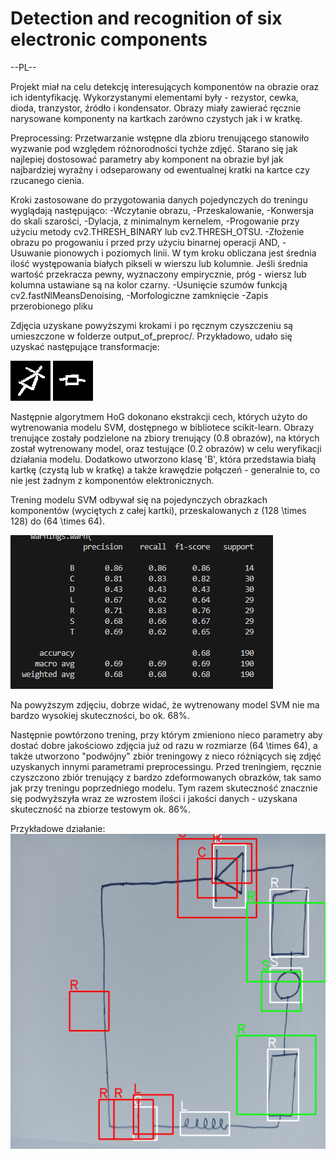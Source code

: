# Detection and recognition of six electronic components

--PL-- 

Projekt miał na celu detekcję interesujących komponentów na obrazie oraz ich identyfikację. Wykorzystanymi elementami były - rezystor, cewka, dioda, tranzystor, źródło i kondensator. 
Obrazy miały zawierać ręcznie narysowane komponenty na kartkach zarówno czystych jak i w kratkę.


Preprocessing:
Przetwarzanie wstępne dla zbioru trenującego stanowiło wyzwanie pod względem różnorodności tychże zdjęć. Starano się jak najlepiej dostosować parametry aby komponent na obrazie był jak najbardziej wyraźny i odseparowany od ewentualnej kratki na kartce czy rzucanego cienia.

Kroki zastosowane do przygotowania danych pojedynczych do treningu wyglądają następująco:
-Wczytanie obrazu,
-Przeskalowanie,
-Konwersja do skali szarości,
-Dylacja, z minimalnym kernelem,
-Progowanie przy użyciu metody cv2.THRESH\_BINARY lub cv2.THRESH\_OTSU.
-Złożenie obrazu po progowaniu i przed przy użyciu binarnej operacji AND,
-Usuwanie pionowych i poziomych linii. W tym kroku obliczana jest średnia ilość występowania białych pikseli w wierszu lub kolumnie. Jeśli średnia wartość przekracza pewny, wyznaczony empirycznie, próg - wiersz lub kolumna ustawiane są na kolor czarny.
-Usunięcie szumów funkcją cv2.fastNlMeansDenoising,
-Morfologiczne zamknięcie
-Zapis przerobionego pliku  


Zdjęcia uzyskane powyższymi krokami i po ręcznym czyszczeniu są umieszczone w folderze output_of_preproc/. Przykładowo, udało się uzyskać następujące transformacje:

![alt text](output_of_preproc/nowy_out5/D/DCJ2.jpg)
![alt text](output_of_preproc/nowy_out5/R/RCD16.jpg)




Następnie algorytmem HoG dokonano ekstrakcji cech, których użyto do wytrenowania modelu SVM, dostępnego w bibliotece scikit-learn. Obrazy trenujące zostały podzielone na zbiory trenujący (0.8 obrazów), na których został wytrenowany model, oraz testujące (0.2 obrazów) w celu weryfikacji działania modelu. Dodatkowo utworzono klasę 'B', która przedstawia białą kartkę (czystą lub w kratkę) a także krawędzie połączeń - generalnie to, co nie jest żadnym z komponentów elektronicznych.

Trening modelu SVM odbywał się na pojedynczych obrazkach komponentów (wyciętych z całej kartki), przeskalowanych z \(128 \times 128\) do \(64 \times 64\). 


![alt text](svm_train.png)


Na powyższym zdjęciu, dobrze widać, że wytrenowany model SVM nie ma bardzo wysokiej skuteczności, bo ok. 68\%.


Następnie powtórzono trening, przy którym zmieniono nieco parametry aby dostać dobre jakościowo zdjęcia już od razu w rozmiarze \(64 \times 64\), a także utworzono "podwójny" zbiór treningowy z nieco różniących się zdjęć uzyskanych innymi parametrami preprocessingu. Przed treningiem, ręcznie czyszczono zbiór trenujący z bardzo zdeformowanych obrazków, tak samo jak przy treningu poprzedniego modelu. Tym razem skuteczność znacznie się podwyższyła wraz ze wzrostem ilości i jakości danych - uzyskana skuteczność na zbiorze testowym ok. 86\%.

Przykładowe działanie:
![alt text](example_result.jpg)

